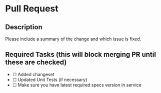 # Pull Request

## Description

Please include a summary of the change and which issue is fixed.

## Required Tasks (this will block merging PR until these are checked)

- [ ] <!-- required --> Added changeset
- [ ] <!-- required --> Updated Unit Tests (if necessary)
- [ ] <!-- required --> Make sure you have latest required specs version in service

